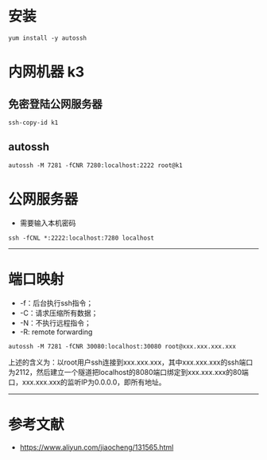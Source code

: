 # 安装
```
yum install -y autossh
```

# 内网机器 k3

## 免密登陆公网服务器
```
ssh-copy-id k1 
```

## autossh
```
autossh -M 7281 -fCNR 7280:localhost:2222 root@k1
```

# 公网服务器
- 需要输入本机密码
```
ssh -fCNL *:2222:localhost:7280 localhost
```

---

# 端口映射

* -f：后台执行ssh指令；
* -C：请求压缩所有数据；
* -N：不执行远程指令；
* -R: remote forwarding

```
autossh -M 7281 -fCNR 30080:localhost:30080 root@xxx.xxx.xxx.xxx
```

上述的含义为：以root用户ssh连接到xxx.xxx.xxx，其中xxx.xxx.xxx的ssh端口为2112，然后建立一个隧道把localhost的8080端口绑定到xxx.xxx.xxx的80端口，xxx.xxx.xxx的监听IP为0.0.0.0，即所有地址。

---

# 参考文献
- https://www.aliyun.com/jiaocheng/131565.html
